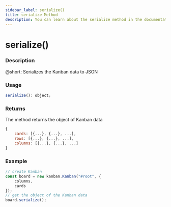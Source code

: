```yaml
---
sidebar_label: serialize()
title: serialize Method
description: You can learn about the serialize method in the documentation of the DHTMLX JavaScript Kanban library. Browse developer guides and API reference, try out code examples and live demos, and download a free 30-day evaluation version of DHTMLX Kanban.
---
```


# serialize()

### Description

@short: Serializes the Kanban data to JSON

### Usage

~~~jsx {}
serialize(): object;
~~~

### Returns

The method returns the object of Kanban data  

~~~jsx {}
{
    cards: [{...}, {...}, ...],
    rows: [{...}, {...}, ...],
    columns: [{...}, {...}, ...]
}
~~~

### Example

~~~jsx {7}
// create Kanban
const board = new kanban.Kanban("#root", {
    columns,
    cards
});
// get the object of the Kanban data
board.serialize();
~~~
